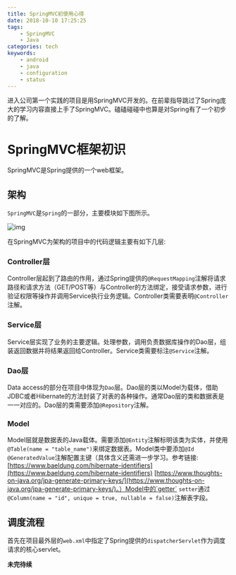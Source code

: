 ```yaml
---
title: SpringMVC初使用心得
date: 2018-10-10 17:25:25
tags:
    - SpringMVC
    - Java
categories: tech
keywords:
    - android
    - java
    - configuration
    - status
---
```


进入公司第一个实践的项目是用SpringMVC开发的。在前辈指导跳过了Spring庞大的学习内容直接上手了SpringMVC。磕磕碰碰中也算是对Spring有了一个初步的了解。

# SpringMVC框架初识

SpringMVC是Spring提供的一个web框架。

## 架构

`SpringMVC`是`Spring`的一部分，主要模块如下图所示。

![img](https://docs.spring.io/spring/docs/3.0.x/spring-framework-reference/html/images/spring-overview.png)

在SpringMVC为架构的项目中的代码逻辑主要有如下几层:

### Controller层

Controller层起到了路由的作用，通过Spring提供的`@RequestMapping`注解将请求路径和请求方法（GET/POST等）与Controller的方法绑定，接受请求参数，进行验证权限等操作并调用Service执行业务逻辑。Controller类需要表明`@Controller`注解。

### Service层

Service层实现了业务的主要逻辑。处理参数，调用负责数据库操作的Dao层，组装返回数据并将结果返回给Controller。Service类需要标注`@Service`注解。

### Dao层

Data access的部分在项目中体现为`Dao`层。Dao层的类以Model为载体，借助JDBC或者Hibernate的方法封装了对表的各种操作。通常Dao层的类和数据表是一一对应的。Dao层的类需要添加`@Repository`注解。

### Model

Model层就是数据表的Java载体。需要添加`@Entity`注解标明该类为实体，并使用`@Table(name = "table_name")`来绑定数据表。Model类中要添加`@Id` `@GeneratedValue`注解配置主键（具体含义还需进一步学习。参考链接:[https://www.baeldung.com/hibernate-identifiers](https://www.baeldung.com/hibernate-identifiers) [https://www.thoughts-on-java.org/jpa-generate-primary-keys/](https://www.thoughts-on-java.org/jpa-generate-primary-keys/)。）Model中的`getter` `setter`通过`@Column(name = "id", unique = true, nullable = false)`注解表字段。

## 调度流程

首先在项目最外层的`web.xml`中指定了Spring提供的`dispatcherServlet`作为调度请求的核心servlet。

__未完待续__
<!--stackedit_data:
eyJoaXN0b3J5IjpbLTEzNTM2NjM3ODEsMTM0OTk5NTc4Nl19
-->
